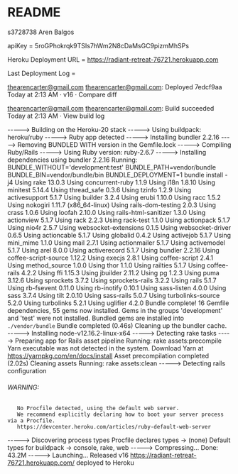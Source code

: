 # README
s3728738 Aren Balgos

apiKey = 5roGPhokrqk9TSIs7hWm2N8cDaMsGC9pizmMhSPs 

Heroku Deployment URL = https://radiant-retreat-76721.herokuapp.com 

Last Deployment Log =

  thearencarter@gmail.com
thearencarter@gmail.com: Deployed 7edcf9aa
Today at 2:13 AM · v16 · Compare diff

   thearencarter@gmail.com
thearencarter@gmail.com: Build succeeded
Today at 2:13 AM · View build log

-----> Building on the Heroku-20 stack
-----> Using buildpack: heroku/ruby
-----> Ruby app detected
-----> Installing bundler 2.2.16
-----> Removing BUNDLED WITH version in the Gemfile.lock
-----> Compiling Ruby/Rails
-----> Using Ruby version: ruby-2.6.7
-----> Installing dependencies using bundler 2.2.16
       Running: BUNDLE_WITHOUT='development:test' BUNDLE_PATH=vendor/bundle BUNDLE_BIN=vendor/bundle/bin BUNDLE_DEPLOYMENT=1 bundle install -j4
       Using rake 13.0.3
       Using concurrent-ruby 1.1.9
       Using i18n 1.8.10
       Using minitest 5.14.4
       Using thread_safe 0.3.6
       Using tzinfo 1.2.9
       Using activesupport 5.1.7
       Using builder 3.2.4
       Using erubi 1.10.0
       Using racc 1.5.2
       Using nokogiri 1.11.7 (x86_64-linux)
       Using rails-dom-testing 2.0.3
       Using crass 1.0.6
       Using loofah 2.10.0
       Using rails-html-sanitizer 1.3.0
       Using actionview 5.1.7
       Using rack 2.2.3
       Using rack-test 1.1.0
       Using actionpack 5.1.7
       Using nio4r 2.5.7
       Using websocket-extensions 0.1.5
       Using websocket-driver 0.6.5
       Using actioncable 5.1.7
       Using globalid 0.4.2
       Using activejob 5.1.7
       Using mini_mime 1.1.0
       Using mail 2.7.1
       Using actionmailer 5.1.7
       Using activemodel 5.1.7
       Using arel 8.0.0
       Using activerecord 5.1.7
       Using bundler 2.2.16
       Using coffee-script-source 1.12.2
       Using execjs 2.8.1
       Using coffee-script 2.4.1
       Using method_source 1.0.0
       Using thor 1.1.0
       Using railties 5.1.7
       Using coffee-rails 4.2.2
       Using ffi 1.15.3
       Using jbuilder 2.11.2
       Using pg 1.2.3
       Using puma 3.12.6
       Using sprockets 3.7.2
       Using sprockets-rails 3.2.2
       Using rails 5.1.7
       Using rb-fsevent 0.11.0
       Using rb-inotify 0.10.1
       Using sass-listen 4.0.0
       Using sass 3.7.4
       Using tilt 2.0.10
       Using sass-rails 5.0.7
       Using turbolinks-source 5.2.0
       Using turbolinks 5.2.1
       Using uglifier 4.2.0
       Bundle complete! 16 Gemfile dependencies, 55 gems now installed.
       Gems in the groups 'development' and 'test' were not installed.
       Bundled gems are installed into `./vendor/bundle`
       Bundle completed (0.46s)
       Cleaning up the bundler cache.
-----> Installing node-v12.16.2-linux-x64
-----> Detecting rake tasks
-----> Preparing app for Rails asset pipeline
       Running: rake assets:precompile
       Yarn executable was not detected in the system.
       Download Yarn at https://yarnpkg.com/en/docs/install
       Asset precompilation completed (2.02s)
       Cleaning assets
       Running: rake assets:clean
-----> Detecting rails configuration
###### WARNING:
       No Procfile detected, using the default web server.
       We recommend explicitly declaring how to boot your server process via a Procfile.
       https://devcenter.heroku.com/articles/ruby-default-web-server
-----> Discovering process types
       Procfile declares types     -> (none)
       Default types for buildpack -> console, rake, web
-----> Compressing...
       Done: 43.2M
-----> Launching...
       Released v16
       https://radiant-retreat-76721.herokuapp.com/ deployed to Heroku

